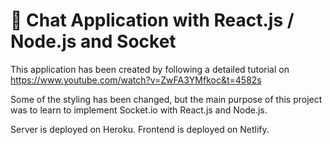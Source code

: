# 💬 Chat Application with React.js / Node.js and Socket

This application has been created by following a detailed tutorial on https://www.youtube.com/watch?v=ZwFA3YMfkoc&t=4582s

Some of the styling has been changed, but the main purpose of this project was to learn to implement Socket.io with React.js and Node.js.

Server is deployed on Heroku.
Frontend is deployed on Netlify.
